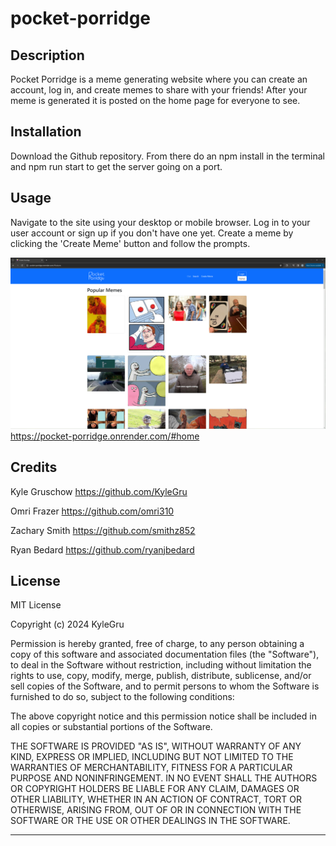 # pocket-porridge

## Description

Pocket Porridge is a meme generating website where you can create an account, log in, and create memes to share with your friends! After your meme is generated it is posted on the home page for everyone to see.

## Installation

Download the Github repository. From there do an npm install in the terminal and npm run start to get the server going on a port.

## Usage

Navigate to the site using your desktop or mobile browser. Log in to your user account or sign up if you don't have one yet. Create a meme by clicking the 'Create Meme' button and follow the prompts.

![alt text](Assets/Screenshot%202024-04-07%20212811.png)
https://pocket-porridge.onrender.com/#home

## Credits

Kyle Gruschow
https://github.com/KyleGru

Omri Frazer
https://github.com/omri310

Zachary Smith
https://github.com/smithz852

Ryan Bedard
https://github.com/ryanjbedard


## License

MIT License

Copyright (c) 2024 KyleGru

Permission is hereby granted, free of charge, to any person obtaining a copy
of this software and associated documentation files (the "Software"), to deal
in the Software without restriction, including without limitation the rights
to use, copy, modify, merge, publish, distribute, sublicense, and/or sell
copies of the Software, and to permit persons to whom the Software is
furnished to do so, subject to the following conditions:

The above copyright notice and this permission notice shall be included in all
copies or substantial portions of the Software.

THE SOFTWARE IS PROVIDED "AS IS", WITHOUT WARRANTY OF ANY KIND, EXPRESS OR
IMPLIED, INCLUDING BUT NOT LIMITED TO THE WARRANTIES OF MERCHANTABILITY,
FITNESS FOR A PARTICULAR PURPOSE AND NONINFRINGEMENT. IN NO EVENT SHALL THE
AUTHORS OR COPYRIGHT HOLDERS BE LIABLE FOR ANY CLAIM, DAMAGES OR OTHER
LIABILITY, WHETHER IN AN ACTION OF CONTRACT, TORT OR OTHERWISE, ARISING FROM,
OUT OF OR IN CONNECTION WITH THE SOFTWARE OR THE USE OR OTHER DEALINGS IN THE
SOFTWARE.


---
